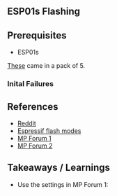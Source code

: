 ## ESP01s Flashing

## Prerequisites

- ESP01s

[These](https://www.amazon.com/dp/B08QF24GZZ) came in a pack of 5.
 
### Inital Failures

## References 
- [Reddit](https://www.reddit.com/r/esp32/comments/1dbk6d9/comment/l7s0gjd/?context=3)
- [Espressif flash modes](https://docs.espressif.com/projects/esptool/en/latest/esp8266/esptool/flash-modes.html)
- [MP Forum 1](https://github.com/micropython/micropython/issues/11656)
- [MP Forum 2](https://github.com/thonny/thonny/issues/2801)

## Takeaways / Learnings
- Use the settings in MP Forum 1:
